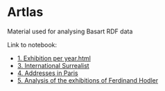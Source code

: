 # Artlas
Material used for analysing Basart RDF data

Link to notebook:

- [1. Exhibition per year.html](https://ncarboni.github.io/artlas/1.exhibition_per_year.html)
- [3. International Surrealist](https://ncarboni.github.io/artlas/3.Surrealist_1936.html)
- [4. Addresses in Paris](https://ncarboni.github.io/artlas/4.addresses_paris.html)
- [5. Analysis of the exhibitions of Ferdinand Hodler](https://ncarboni.github.io/artlas/5.Linking_with_Sikart.html)
